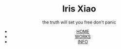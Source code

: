 <!DOCTYPE html>
<html lang="en">
<head>
    <meta charset="UTF-8">
    <meta http-equiv="X-UA-Compatible" content="IE=edge">
    <meta name="viewport" content="width=device-width, initial-scale=1.0">
    <title>home</title>
    <header id="header">
        <h1>Iris Xiao</h1>
        <p>the truth will set you free don't panic</p>
        <ul>
            <li><a href="#">HOME</a></li>
            <li><a href="#">WORKS</a></li>
            <li><a href="#">INFO</a></li>
        </ul>
    </header>
</head>
<body>
    
</body>
</html>
